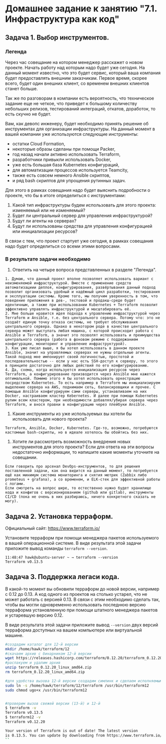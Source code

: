# Домашнее задание к занятию "7.1. Инфраструктура как код"

## Задача 1. Выбор инструментов. 
 
### Легенда
 
Через час совещание на котором менеджер расскажет о новом проекте. Начать работу над которым надо 
будет уже сегодня. 
На данный момент известно, что это будет сервис, который ваша компания будет предоставлять внешним заказчикам.
Первое время, скорее всего, будет один внешних клиент, со временем внешних клиентов станет больше.

Так же по разговорам в компании есть вероятность, что техническое задание еще не четкое, что приведет к большому
количеству небольших релизов, тестирований интеграций, откатов, доработок, то есть скучно не будет.  
   
Вам, как девопс инженеру, будет необходимо принять решение об инструментах для организации инфраструктуры.
На данный момент в вашей компании уже используются следующие инструменты: 
- остатки Сloud Formation, 
- некоторые образы сделаны при помощи Packer,
- год назад начали активно использовать Terraform, 
- разработчики привыкли использовать Docker, 
- уже есть большая база Kubernetes конфигураций, 
- для автоматизации процессов используется Teamcity, 
- также есть совсем немного Ansible скриптов, 
- и ряд bash скриптов для упрощения рутинных задач.  

Для этого в рамках совещания надо будет выяснить подробности о проекте, что бы в итоге определиться с инструментами:

1. Какой тип инфраструктуры будем использовать для этого проекта: изменяемый или не изменяемый?
1. Будет ли центральный сервер для управления инфраструктурой?
1. Будут ли агенты на серверах?
1. Будут ли использованы средства для управления конфигурацией или инициализации ресурсов? 
 
В связи с тем, что проект стартует уже сегодня, в рамках совещания надо будет определиться со всеми этими вопросами.

### В результате задачи необходимо

1. Ответить на четыре вопроса представленных в разделе "Легенда". 
```
1. Думаю, что данный проект вполне позволяет использовать вариант с неизменяемой инфраструктурой. Вместе с применение средств автоматизациии деплоя, конфигурирования, развёртывания данный подход позволит организовать удобный и надёжный цикл разработки, тестирования и эксплуатации системы. Кроме того, мы получим уверенность в том, что поведение приложения в дев-, тестовой и продакш-среде будет идентичным, а также при использовании Kubernetes + Terraform позволит эффективно управлять инфраструктурой и масштабировать её.
2. Мне больше нравится идея подхода к управлению инфраструктурой через Terraform и Ansible, т.е. без центрального сервера. Потому что: это не создаёт единую точку отказа системы, не требует обслуживания центрального сервера. Однако в некотором роде в качестве центрального сервера может выступать любая машина, с которой происходит работа с Ansible и Terraform, а значит это позволят использовать и преимущества центрального сервера (работа в фоновом режиме с поддержанием конфигурации, мониторинг и управление инфраструктурой).
3. Как уже писал выше, я бы хотел использовать в данном проекте Ansible, значит на управляемых серверах не нужны отдельные агенты. Такой подход мне импонирует своей логичностью, простотой и последовательностью -- если у нас есть SSH-доступ к серверу, то этого в принципе достаточно для любых действий по его конфигурированию.
4. Да, схема, когда используется инициализация ресурсов через Terraform, а конфигурирование производится через Ansible мне кажется оптимальной. Помимо этого я бы хотел использовать оркестрацию посредством Kubernetes. То есть например в Terraform мы инициализируем выделение сервера на AWS, поднимаем сеть, балансировщики и прочее. С помощью Ansible конфигурируем сами серверы, устанавливаем на них Docker, настраиваем кластер Kebernetes. И далее при помощи Kubernetes рулим всем кластером, при необходимости добавляя/убирая сервера через Terraform, и внося правки в конфигурацию через плейбуки Ansible.
```
1. Какие инструменты из уже используемых вы хотели бы использовать для нового проекта? 
```
Terraform, Ansible, Docker, Kubernetes. Где-то, возможно, потребуются кастомные bash-скрипты, но в идеале хотелось бы обойтись без них.
```
1. Хотите ли рассмотреть возможность внедрения новых инструментов для этого проекта? 
Если для ответа на эти вопросы недостаточно информации, то напишите какие моменты уточните на совещании.
```
Если говорить про арсенал DevOps-инструментов, то для решения поставленной задачи, как она видится на данный момент, то потребуется ещё как минимум система мониторинга и снятия метрик (Zabbix либо prometeus + grafana), а со временем, и ELK-стек для эффективной работы с логами.
Если смотреть на вопрос шире, то естественно нужно будет хранилище кода и конфигов с версионированием (github или gitlab), инструменты CI/CD (пока не очень в них разбираюсь, ничего конкретного сказать не могу).
```






## Задача 2. Установка терраформ. 

Официальный сайт: https://www.terraform.io/

Установите терраформ при помощи менеджера пакетов используемого в вашей операционной системе.
В виде результата этой задачи приложите вывод команды `terraform --version`.

```
11:48:47 hawk@ubuntu-server ~ → terraform --version
Terraform v0.13.5
```
## Задача 3. Поддержка легаси кода. 

В какой-то момент вы обновили терраформ до новой версии, например с 0.12 до 0.13. 
А код одного из проектов на столько устарел, что не может работать с версией 0.13. 
В связи с этим необходимо сделать так, чтобы вы могли одновременно использовать последнюю версию терраформа установленную при помощи
штатного менеджера пакетов и устаревшую версию 0.12. 

В виде результата этой задачи приложите вывод `--version` двух версий терраформа доступных на вашем компьютере 
или виртуальной машине.

```bash
#создадим каталог для 12-й версии
mkdir /home/hawk/terraform/12
#скачаем архив с бинарником 12-й версии
wget https://releases.hashicorp.com/terraform/0.12.20/terraform_0.12.20_linux_amd64.zip
#распакуем и удалим архив
unzip terraform_0.12.20_linux_amd64.zip
rm terraform_0.12.20_linux_amd64.zip

#для удобства вызова 12-й версии создадим симлинк и сделаем исполняемым
sudo ln -s /home/hawk/terraform/12/terraform /usr/bin/terraform12
sudo chmod ugo+x /usr/bin/terraform12


#проверим вызов свежей версии (13-й) и 12-й
$ terraform -v
Terraform v0.13.5
$ terraform12 -v
Terraform v0.12.20

Your version of Terraform is out of date! The latest version
is 0.13.5. You can update by downloading from https://www.terraform.io/downloads.html
``
